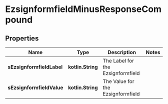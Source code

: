 
# EzsignformfieldMinusResponseCompound

## Properties
Name | Type | Description | Notes
------------ | ------------- | ------------- | -------------
**sEzsignformfieldLabel** | **kotlin.String** | The Label for the Ezsignformfield | 
**sEzsignformfieldValue** | **kotlin.String** | The Value for the Ezsignformfield | 



